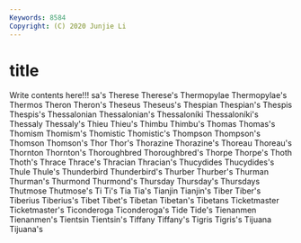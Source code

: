 ```yaml
---
Keywords: 8584
Copyright: (C) 2020 Junjie Li
---
```


# title

Write contents here!!!
sa's 
Therese 
Therese's 
Thermopylae 
Thermopylae's 
Thermos 
Theron 
Theron's
Theseus 
Theseus's 
Thespian 
Thespian's 
Thespis 
Thespis's 
Thessalonian 
Thessalonian's 
Thessaloníki 
Thessaloníki's
Thessaly 
Thessaly's 
Thieu 
Thieu's 
Thimbu 
Thimbu's 
Thomas 
Thomas's 
Thomism 
Thomism's
Thomistic 
Thomistic's 
Thompson 
Thompson's 
Thomson 
Thomson's 
Thor 
Thor's 
Thorazine 
Thorazine's
Thoreau 
Thoreau's 
Thornton 
Thornton's 
Thoroughbred 
Thoroughbred's 
Thorpe 
Thorpe's 
Thoth 
Thoth's
Thrace 
Thrace's 
Thracian 
Thracian's 
Thucydides 
Thucydides's 
Thule 
Thule's 
Thunderbird 
Thunderbird's
Thurber 
Thurber's 
Thurman 
Thurman's 
Thurmond 
Thurmond's 
Thursday 
Thursday's 
Thursdays 
Thutmose
Thutmose's 
Ti 
Ti's 
Tia 
Tia's 
Tianjin 
Tianjin's 
Tiber 
Tiber's 
Tiberius
Tiberius's 
Tibet 
Tibet's 
Tibetan 
Tibetan's 
Tibetans 
Ticketmaster 
Ticketmaster's 
Ticonderoga 
Ticonderoga's
Tide 
Tide's 
Tienanmen 
Tienanmen's 
Tientsin 
Tientsin's 
Tiffany 
Tiffany's 
Tigris 
Tigris's
Tijuana 
Tijuana's 
